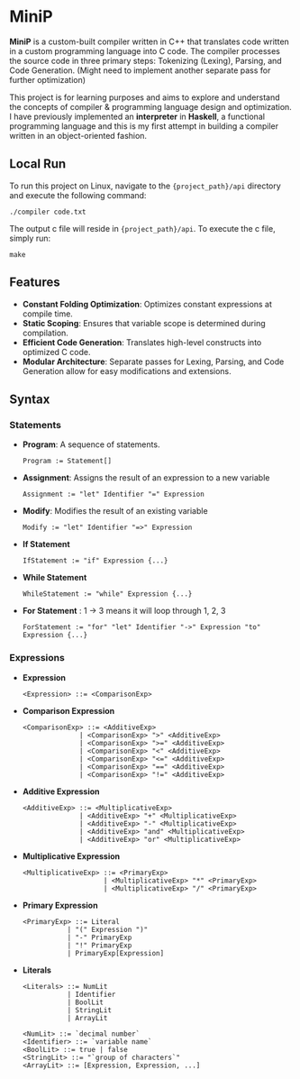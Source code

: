 # MiniP

**MiniP** is a custom-built compiler written in C++ that translates code written in a custom programming language into C code. The compiler processes the source code in three primary steps: Tokenizing (Lexing), Parsing, and Code Generation. (Might need to implement another separate pass for further optimization)

This project is for learning purposes and aims to explore and understand the concepts of compiler & programming language design and optimization. I have previously implemented an **interpreter** in **Haskell**, a functional programming language and this is my first attempt in building a compiler written in an object-oriented fashion.

## Local Run
To run this project on Linux, navigate to the `{project_path}/api` directory and execute the following command:

    ./compiler code.txt

The output c file will reside in `{project_path}/api`. To execute the c file, simply run:

    make
    
## Features

- **Constant Folding Optimization**: Optimizes constant expressions at compile time.
- **Static Scoping**: Ensures that variable scope is determined during compilation.
- **Efficient Code Generation**: Translates high-level constructs into optimized C code.
- **Modular Architecture**: Separate passes for Lexing, Parsing, and Code Generation allow for easy modifications and extensions.
## Syntax

### Statements

- **Program**: A sequence of statements.
  ```plaintext
  Program := Statement[]
- **Assignment**: Assigns the result of an expression to a new variable
  ```plaintext
  Assignment := "let" Identifier "=" Expression
- **Modify**: Modifies the result of an existing variable
  ```plaintext
  Modify := "let" Identifier "=>" Expression
- **If Statement**
  ```plaintext
  IfStatement := "if" Expression {...}
- **While Statement**
  ```plaintext
  WhileStatement := "while" Expression {...}
- **For Statement** : 1 -> 3 means it will loop through 1, 2, 3
  ```plaintext
  ForStatement := "for" "let" Identifier "->" Expression "to" Expression {...}
  
### Expressions

- **Expression**
  ```plaintext
  <Expression> ::= <ComparisonExp>
- **Comparison Expression**
  ```plaintext
  <ComparisonExp> ::= <AdditiveExp> 
                | <ComparisonExp> ">" <AdditiveExp>
                | <ComparisonExp> ">=" <AdditiveExp>
                | <ComparisonExp> "<" <AdditiveExp>
                | <ComparisonExp> "<=" <AdditiveExp>
                | <ComparisonExp> "==" <AdditiveExp>
                | <ComparisonExp> "!=" <AdditiveExp>
  
- **Additive Expression**
  ```plaintext
  <AdditiveExp> ::= <MultiplicativeExp> 
                | <AdditiveExp> "+" <MultiplicativeExp>
                | <AdditiveExp> "-" <MultiplicativeExp>
                | <AdditiveExp> "and" <MultiplicativeExp>
                | <AdditiveExp> "or" <MultiplicativeExp>
- **Multiplicative Expression**
  ```plaintext
  <MultiplicativeExp> ::= <PrimaryExp>
                      | <MultiplicativeExp> "*" <PrimaryExp>
                      | <MultiplicativeExp> "/" <PrimaryExp>
- **Primary Expression**
  ```plaintext
  <PrimaryExp> ::= Literal
             | "(" Expression ")"
             | "-" PrimaryExp
             | "!" PrimaryExp
             | PrimaryExp[Expression]
- **Literals**
  ```plaintext
  <Literals> ::= NumLit
             | Identifier
             | BoolLit
             | StringLit
             | ArrayLit

  <NumLit> ::= `decimal number`
  <Identifier> ::= `variable name`
  <BoolLit> ::= true | false
  <StringLit> ::= "`group of characters`"
  <ArrayLit> ::= [Expression, Expression, ...]
